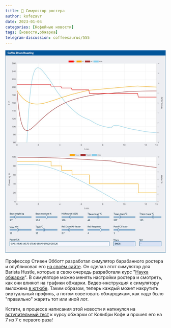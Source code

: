 ```yaml
---
title: 📰 Симулятор ростера
author: kofezavr
date: 2023-01-04
categories: [Кофейные новости]
tags: [новости,обжарка]
telegram-discussion: coffeesaurus/555
--- 
```

![Симулятор ростера](/assets/img/posts/23/01/roaster-sim.jpg)

Профессор Стивен Эбботт разработал симулятор барабанного ростера и опубликовал его [на своём сайте](https://www.stevenabbott.co.uk/practical-mechanical/Coffee-Roasting.php). Он сделал этот симулятор для Barista Hustle, которые в свою очередь разработали курс "[Наука обжарки](https://www.baristahustle.com/education-products/single-course-sales/course-roasting-science/)". В симуляторе можно менять настройки ростера и смотреть, как они влияют на графики обжарки. Видео-инструкция к симулятору выложена [в ютюбе](https://www.youtube.com/watch?v=vl90QTCcXvE). Таким образом, теперь каждый может накрутить виртуальный профиль, а потом советовать обжарщикам, как надо было "правильно" жарить тот или иной лот. 

Кстати, в процессе написания этой новости я наткнулся на [вступительный тест](https://colibricoffee.ru/courses/test/) к курсу обжарки от Колибри Кофе и прошел его на 7 из 7 с первого раза!